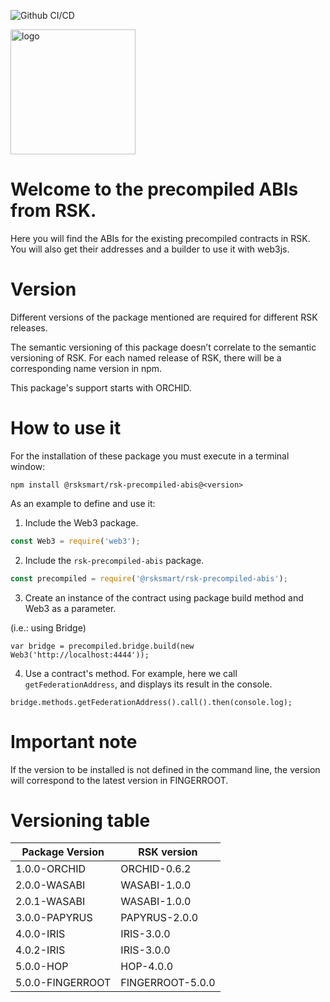 ![Github CI/CD](https://github.com/rsksmart/precompiled-abis/actions/workflows/workflow.yml/badge.svg)

<img src="./RSK_Logo_RGB_300dpi.png" alt="logo" height="200" />

# Welcome to the precompiled ABIs from RSK.

Here you will find the ABIs for the existing precompiled contracts in RSK. You will also get their addresses and a builder to use it with web3js.

# Version

Different versions of the package mentioned are required for different RSK releases.

The semantic versioning of this package doesn’t correlate to the semantic versioning of RSK. For each named release of RSK, there will be a corresponding name version in npm.

This package's support starts with ORCHID.

# How to use it

For the installation of these package you must execute in a terminal window:

```shell
npm install @rsksmart/rsk-precompiled-abis@<version>
```

As an example to define and use it:

1) Include the Web3 package.

```javascript
const Web3 = require('web3');
```

2) Include the `rsk-precompiled-abis` package.

```javascript
const precompiled = require('@rsksmart/rsk-precompiled-abis');
```

3) Create an instance of the contract using package build method and Web3 as a parameter.

(i.e.: using Bridge)

```shell
var bridge = precompiled.bridge.build(new Web3('http://localhost:4444'));
```

4) Use a contract's method. For example, here we call `getFederationAddress`, and displays its result in the console.

```shell
bridge.methods.getFederationAddress().call().then(console.log);
```

# Important note

If the version to be installed is not defined in the command line, the version will correspond to the latest version in FINGERROOT.

# Versioning table

| Package Version  | RSK version      |
|------------------|------------------|
| 1.0.0-ORCHID     | ORCHID-0.6.2     |
| 2.0.0-WASABI     | WASABI-1.0.0     |
| 2.0.1-WASABI     | WASABI-1.0.0     |
| 3.0.0-PAPYRUS    | PAPYRUS-2.0.0    |
| 4.0.0-IRIS       | IRIS-3.0.0       |
| 4.0.2-IRIS       | IRIS-3.0.0       |
| 5.0.0-HOP        | HOP-4.0.0        |
| 5.0.0-FINGERROOT | FINGERROOT-5.0.0 |